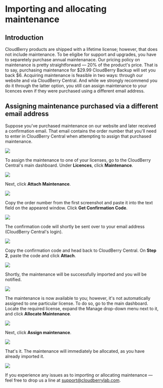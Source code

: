 # Importing and allocating maintenance

## Introduction

CloudBerry products are shipped with a lifetime license; however, that does not include maintenance. To be eligibe for support and upgrades, you have to separetely purchase annual maintenanace. Our pricing policy on maintenance is pretty straightforward — 20% of the product's price. That is to say, purchasing maintenance for $29.99 CloudBerry Backup will set you back $6. Acquiring maintenance is feasible in two ways: through our website and via CloudBerry Central. And while we strongly recommend you do it through the latter option, you still can assign maintenance to your licences even if they were purchased using a different email address.

## Assigning maintenance purchased via a different email address

Suppose you've purchased maintenance on our website and later received a confirmation email. That email contains the order number that you'll need to enter in CloudBerry Central when attempting to assign that purchased maintenance.

![](../../../.gitbook/assets/image-77.png)

To assign the maintenance to one of your licenses, go to the CloudBerry Central's main dashboard. Under **Licences**, click **Maintenance**.

![](../../../.gitbook/assets/image-40.png)

Next, click **Attach Maintenance**.

![](../../../.gitbook/assets/image-31.png)

Copy the order number from the first screenshot and paste it into the text field on the appeared window. Click **Get Confirmation Code**.

![](../../../.gitbook/assets/image-28.png)

The confirmation code will shortly be sent over to your email address \(CloudBerry Central's login\).

![](../../../.gitbook/assets/image-22.png)

Copy the confirmation code and head back to CloudBerry Central. On **Step 2**, paste the code and click **Attach**.

![](../../../.gitbook/assets/image-4.png)

Shortly, the maintenance will be successfully imported and you will be notified.

![](../../../.gitbook/assets/image-12%20%281%29.png)

The maintenance is now available to you; however, it's not automatically assigned to one particular license. To do so, go to the main dashboard. Locate the required license, expand the Manage drop-down menu next to it, and click **Allocate Maintenance**.

![](../../../.gitbook/assets/image-57.png)

Next, click **Assign maintenance**.

![](../../../.gitbook/assets/image-62.png)

That's it. The maintenance will immediately be allocated, as you have already imported it.

![](../../../.gitbook/assets/image-30.png)

If you experience any issues as to importing or allocating maintenance — feel free to drop us a line at [support@cloudberrylab.com](mailto:support@cloudberrylab.com).


